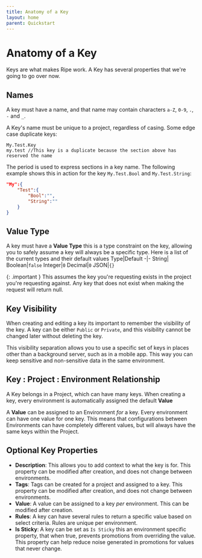 ```yaml
---
title: Anatomy of a Key
layout: home
parent: Quickstart
---
```

# Anatomy of a Key

Keys are what makes Ripe work. A Key has several properties that we're going to go over now.

## Names
A key must have a name, and that name may contain characters `a-Z`, `0-9`, `.`, `-` and `_`.

A Key's name must be unique to a project, regardless of casing. Some edge case duplicate keys:
```
My.Test.Key
my.test //This key is a duplicate because the section above has reserved the name
```

The period is used to express sections in a key name. The following example shows this in action for the key `My.Test.Bool` and `My.Test.String`:
```json
"My":{
    "Test":{
        "Bool":"",
        "String":""
    }
}
```

## Value Type
A key must have a **Value Type** this is a type constraint on the key, allowing you to safely assume a key will always be a specific type. Here is a list of the current types and their default values
Type|Default
-|-
String|` `
Boolean|`false`
Integer|`0`
Decimal|`0`
JSON|`{}`

{: .important }
This assumes the key you're requesting exists in the project you're requesting against. Any key that does not exist when making the request will return null.

## Key Visibility
When creating and editing a key its important to remember the visibility of the key. A key can be either `Public` or `Private`, and this visibility cannot be changed later without deleting the key. 

This visibility separation allows you to use a specific set of keys in places other than a background server, such as in a mobile app. This way you can keep sensitive and non-sensitive data in the same environment.

## Key : Project : Environment Relationship
A Key belongs in a Project, which can have many keys. When creating a key, every environment is automatically assigned the default **Value**

A **Value** can be assigned to an Environment *for* a key. Every environment can have one value for one key. This means that configurations between Environments can have completely different values, but will always have the same keys within the Project.

## Optional Key Properties

* **Description**: This allows you to add context to what the key is for. This property can be modified after creation, and does not change between environments.
* **Tags**: Tags can be created for a project and assigned to a key. This property can be modified after creation, and does not change between environments.
* **Value**: A value can be assigned to a key *per* environment. This can be modified after creation.
* **Rules**: A key can have several rules to return a specific value based on select criteria. Rules are unique per environment.
* **Is Sticky**: A key can be set as `Is Sticky` this an environment specific property, that when true, prevents promotions from overriding the value. This property can help reduce noise generated in promotions for values that never change.